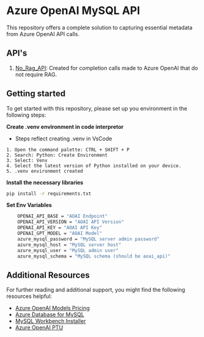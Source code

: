 # Azure OpenAI MySQL API

This repository offers a complete solution to capturing essential metadata from Azure OpenAI API calls. 

## API's 
1. [No_Rag_API](api/No_Rag_API/readme.md): Created for completion calls made to Azure OpenAI that do not require RAG. 

## Getting started
To get started with this repository, please set up you environment in the following steps:

**Create .venv environment in code interpretor**
- Steps reflect creating .venv in VsCode
```
1. Open the command palette: CTRL + SHIFT + P
2. Search: Python: Create Environment
3. Select: Venv
4. Select the latest version of Python installed on your device.
5. .venv environment created
```

**Install the necessary libraries**
```sh
pip install -r requirements.txt  
```

**Set Env Variables**
```sh  
    OPENAI_API_BASE = "AOAI Endpoint"  
    OPENAI_API_VERSION = "AOAI API Version"  
    OPENAI_API_KEY = "AOAI API Key"  
    OPENAI_GPT_MODEL = "AOAI Model"  
    azure_mysql_password = "MySQL server admin password"  
    azure_mysql_host = "MySQL server host"  
    azure_mysql_user = "MySQL admin user"  
    azure_mysql_schema = "MySQL schema (should be aoai_api)"  
```  

## Additional Resources  
  
For further reading and additional support, you might find the following resources helpful:  
  
- [Azure OpenAI Models Pricing](https://azure.microsoft.com/en-us/pricing/details/cognitive-services/openai-service/)  
- [Azure Database for MySQL](https://learn.microsoft.com/en-us/azure/mysql/)  
- [MySQL Workbench Installer](https://dev.mysql.com/downloads/workbench/)  
- [Azure OpenAI PTU](https://learn.microsoft.com/en-us/azure/ai-services/openai/how-to/provisioned-throughput-onboarding)  
  